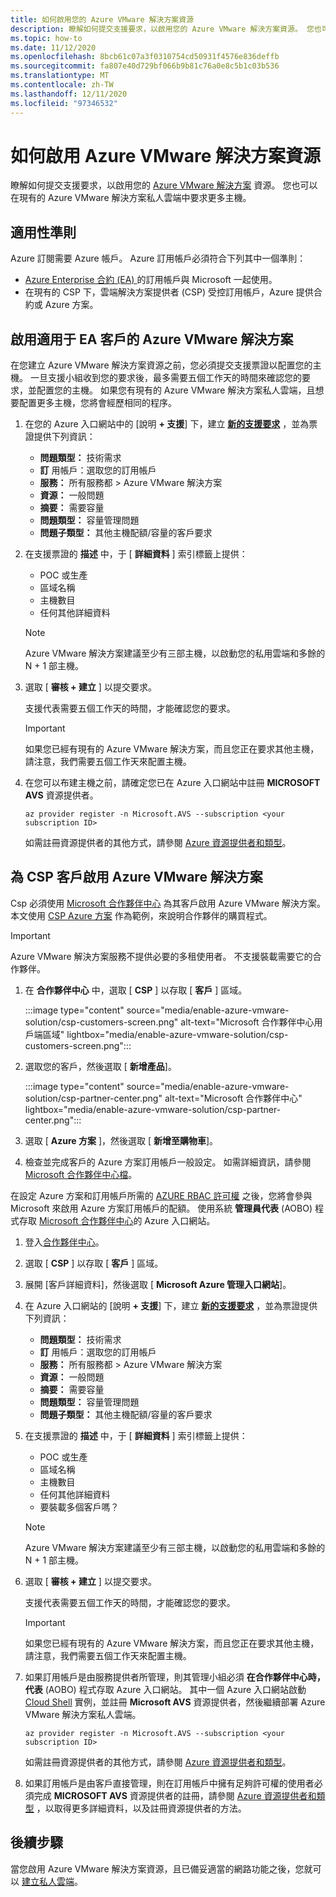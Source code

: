 ```yaml
---
title: 如何啟用您的 Azure VMware 解決方案資源
description: 瞭解如何提交支援要求，以啟用您的 Azure VMware 解決方案資源。 您也可以在現有的 Azure VMware 解決方案私人雲端中要求更多主機。
ms.topic: how-to
ms.date: 11/12/2020
ms.openlocfilehash: 8bcb61c07a3f0310754cd50931f4576e836deffb
ms.sourcegitcommit: fa807e40d729bf066b9b81c76a0e8c5b1c03b536
ms.translationtype: MT
ms.contentlocale: zh-TW
ms.lasthandoff: 12/11/2020
ms.locfileid: "97346532"
---
```

# <a name="how-to-enable-azure-vmware-solution-resource"></a>如何啟用 Azure VMware 解決方案資源
瞭解如何提交支援要求，以啟用您的 [Azure VMware 解決方案](introduction.md) 資源。 您也可以在現有的 Azure VMware 解決方案私人雲端中要求更多主機。

## <a name="eligibility-criteria"></a>適用性準則

Azure 訂閱需要 Azure 帳戶。 Azure 訂用帳戶必須符合下列其中一個準則：

* [Azure Enterprise 合約 (EA) ](../cost-management-billing/manage/ea-portal-agreements.md)的訂用帳戶與 Microsoft 一起使用。
* 在現有的 CSP 下，雲端解決方案提供者 (CSP) 受控訂用帳戶，Azure 提供合約或 Azure 方案。


## <a name="enable-azure-vmware-solution-for-ea-customers"></a>啟用適用于 EA 客戶的 Azure VMware 解決方案
在您建立 Azure VMware 解決方案資源之前，您必須提交支援票證以配置您的主機。 一旦支援小組收到您的要求後，最多需要五個工作天的時間來確認您的要求，並配置您的主機。 如果您有現有的 Azure VMware 解決方案私人雲端，且想要配置更多主機，您將會經歷相同的程序。


1. 在您的 Azure 入口網站中的 [說明 **+ 支援**] 下，建立 **[新的支援要求](https://rc.portal.azure.com/#create/Microsoft.Support)** ，並為票證提供下列資訊：
   - **問題類型：** 技術需求
   - **訂** 用帳戶：選取您的訂用帳戶
   - **服務：** 所有服務都 > Azure VMware 解決方案
   - **資源：** 一般問題 
   - **摘要：** 需要容量
   - **問題類型：** 容量管理問題
   - **問題子類型：** 其他主機配額/容量的客戶要求

1. 在支援票證的 **描述** 中，于 [ **詳細資料** ] 索引標籤上提供：

   - POC 或生產 
   - 區域名稱
   - 主機數目
   - 任何其他詳細資料

   >[!NOTE]
   >Azure VMware 解決方案建議至少有三部主機，以啟動您的私用雲端和多餘的 N + 1 部主機。 

1. 選取 [ **審核 + 建立** ] 以提交要求。

   支援代表需要五個工作天的時間，才能確認您的要求。

   >[!IMPORTANT] 
   >如果您已經有現有的 Azure VMware 解決方案，而且您正在要求其他主機，請注意，我們需要五個工作天來配置主機。 

1. 在您可以布建主機之前，請確定您已在 Azure 入口網站中註冊 **MICROSOFT AVS** 資源提供者。  

   ```azurecli-interactive
   az provider register -n Microsoft.AVS --subscription <your subscription ID>
   ```

   如需註冊資源提供者的其他方式，請參閱 [Azure 資源提供者和類型](../azure-resource-manager/management/resource-providers-and-types.md)。

## <a name="enable-azure-vmware-solution-for-csp-customers"></a>為 CSP 客戶啟用 Azure VMware 解決方案 

Csp 必須使用 [Microsoft 合作夥伴中心](https://partner.microsoft.com) 為其客戶啟用 Azure VMware 解決方案。 本文使用 [CSP Azure 方案](/partner-center/azure-plan-lp.md) 作為範例，來說明合作夥伴的購買程式。

   >[!IMPORTANT] 
   >Azure VMware 解決方案服務不提供必要的多租使用者。 不支援裝載需要它的合作夥伴。 

1. 在 **合作夥伴中心** 中，選取 [ **CSP** ] 以存取 [ **客戶** ] 區域。

   :::image type="content" source="media/enable-azure-vmware-solution/csp-customers-screen.png" alt-text="Microsoft 合作夥伴中心用戶端區域" lightbox="media/enable-azure-vmware-solution/csp-customers-screen.png":::

1. 選取您的客戶，然後選取 [ **新增產品**]。

   :::image type="content" source="media/enable-azure-vmware-solution/csp-partner-center.png" alt-text="Microsoft 合作夥伴中心" lightbox="media/enable-azure-vmware-solution/csp-partner-center.png":::

1. 選取 [ **Azure 方案** ]，然後選取 [ **新增至購物車**]。 

1. 檢查並完成客戶的 Azure 方案訂用帳戶一般設定。 如需詳細資訊，請參閱 [Microsoft 合作夥伴中心檔](/partner-center/azure-plan-manage.md)。

在設定 Azure 方案和訂用帳戶所需的 [AZURE RBAC 許可權](/partner-center/azure-plan-manage.md) 之後，您將會參與 Microsoft 來啟用 Azure 方案訂用帳戶的配額。 使用系統 **管理員代表** (AOBO) 程式存取 [Microsoft 合作夥伴中心](https://partner.microsoft.com)的 Azure 入口網站。

1. 登入[合作夥伴中心](https://partner.microsoft.com)。

1. 選取 [ **CSP** ] 以存取 [ **客戶** ] 區域。

1. 展開 [客戶詳細資料]，然後選取 [ **Microsoft Azure 管理入口網站**]。

1. 在 Azure 入口網站的 [說明 **+ 支援**] 下，建立 **[新的支援要求](https://rc.portal.azure.com/#create/Microsoft.Support)** ，並為票證提供下列資訊：
   - **問題類型：** 技術需求
   - **訂** 用帳戶：選取您的訂用帳戶
   - **服務：** 所有服務都 > Azure VMware 解決方案
   - **資源：** 一般問題 
   - **摘要：** 需要容量
   - **問題類型：** 容量管理問題
   - **問題子類型：** 其他主機配額/容量的客戶要求

1. 在支援票證的 **描述** 中，于 [ **詳細資料** ] 索引標籤上提供：

   - POC 或生產 
   - 區域名稱
   - 主機數目
   - 任何其他詳細資料
   - 要裝載多個客戶嗎？

   >[!NOTE]
   >Azure VMware 解決方案建議至少有三部主機，以啟動您的私用雲端和多餘的 N + 1 部主機。 

1. 選取 [ **審核 + 建立** ] 以提交要求。

   支援代表需要五個工作天的時間，才能確認您的要求。

   >[!IMPORTANT] 
   >如果您已經有現有的 Azure VMware 解決方案，而且您正在要求其他主機，請注意，我們需要五個工作天來配置主機。 

1. 如果訂用帳戶是由服務提供者所管理，則其管理小組必須 **在合作夥伴中心時，代表** (AOBO) 程式存取 Azure 入口網站。 其中一個 Azure 入口網站啟動 [Cloud Shell](../cloud-shell/overview.md) 實例，並註冊 **Microsoft AVS** 資源提供者，然後繼續部署 Azure VMware 解決方案私人雲端。  

   ```azurecli-interactive
   az provider register -n Microsoft.AVS --subscription <your subscription ID>
   ```

   如需註冊資源提供者的其他方式，請參閱 [Azure 資源提供者和類型](../azure-resource-manager/management/resource-providers-and-types.md)。

1. 如果訂用帳戶是由客戶直接管理，則在訂用帳戶中擁有足夠許可權的使用者必須完成 **MICROSOFT AVS** 資源提供者的註冊，請參閱 [Azure 資源提供者和類型](../azure-resource-manager/management/resource-providers-and-types.md) ，以取得更多詳細資料，以及註冊資源提供者的方法。 


## <a name="next-steps"></a>後續步驟

當您啟用 Azure VMware 解決方案資源，且已備妥適當的網路功能之後，您就可以 [建立私人雲端](tutorial-create-private-cloud.md)。
